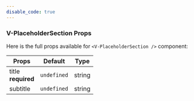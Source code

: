 ```yaml
---
disable_code: true
---
```


### V-PlaceholderSection Props

Here is the full props available for `<V-PlaceholderSection />` component:

| Props                   | Default                                       | Type   |
| ----------------------- | --------------------------------------------- | ------ |
| title<br />**required** | <span class="is-undefined">`undefined`</span> | string |
| subtitle                | <span class="is-undefined">`undefined`</span> | string |
